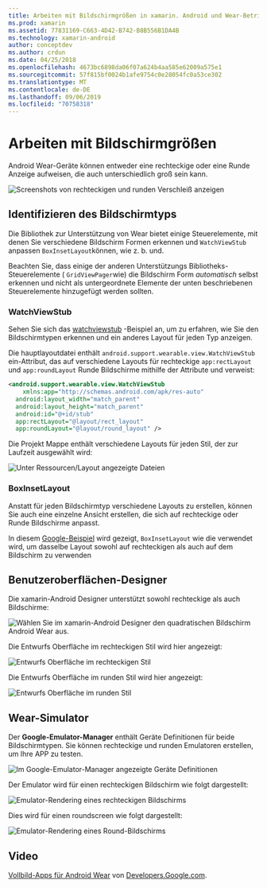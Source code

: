 ```yaml
---
title: Arbeiten mit Bildschirmgrößen in xamarin. Android und Wear-Betriebssystem
ms.prod: xamarin
ms.assetid: 77831169-C663-4D42-B742-B8B556B1DA4B
ms.technology: xamarin-android
author: conceptdev
ms.author: crdun
ms.date: 04/25/2018
ms.openlocfilehash: 4673bc6898da06f07a624b4aa585e62009a575e1
ms.sourcegitcommit: 57f815bf0024b1afe9754c0e28054fc0a53ce302
ms.translationtype: MT
ms.contentlocale: de-DE
ms.lasthandoff: 09/06/2019
ms.locfileid: "70758318"
---
```

# <a name="working-with-screen-sizes"></a>Arbeiten mit Bildschirmgrößen

Android Wear-Geräte können entweder eine rechteckige oder eine Runde Anzeige aufweisen, die auch unterschiedlich groß sein kann.

![Screenshots von rechteckigen und runden Verschleiß anzeigen](screen-sizes-images/moyeu-wear.png)

## <a name="identifying-screen-type"></a>Identifizieren des Bildschirmtyps

Die Bibliothek zur Unterstützung von Wear bietet einige Steuerelemente, mit denen Sie verschiedene Bildschirm Formen erkennen und `WatchViewStub` anpassen `BoxInsetLayout`können, wie z. b. und.

Beachten Sie, dass einige der anderen Unterstützungs Bibliotheks-Steuerelemente ( `GridViewPager`wie) die Bildschirm Form *automatisch* selbst erkennen und nicht als untergeordnete Elemente der unten beschriebenen Steuerelemente hinzugefügt werden sollten.

### <a name="watchviewstub"></a>WatchViewStub

Sehen Sie sich das [watchviewstub](https://docs.microsoft.com/samples/xamarin/monodroid-samples/wear-watchviewstub) -Beispiel an, um zu erfahren, wie Sie den Bildschirmtypen erkennen und ein anderes Layout für jeden Typ anzeigen.

Die hauptlayoutdatei enthält `android.support.wearable.view.WatchViewStub` ein-Attribut, das auf verschiedene Layouts für rechteckige `app:rectLayout` und `app:roundLayout` Runde Bildschirme mithilfe der Attribute und verweist:

```xml
<android.support.wearable.view.WatchViewStub
    xmlns:app="http://schemas.android.com/apk/res-auto"
  android:layout_width="match_parent"
  android:layout_height="match_parent"
  android:id="@+id/stub"
  app:rectLayout="@layout/rect_layout"
  app:roundLayout="@layout/round_layout" />
```

Die Projekt Mappe enthält verschiedene Layouts für jeden Stil, der zur Laufzeit ausgewählt wird:

![Unter Ressourcen/Layout angezeigte Dateien](screen-sizes-images/solution.png)

### <a name="boxinsetlayout"></a>BoxInsetLayout

Anstatt für jeden Bildschirmtyp verschiedene Layouts zu erstellen, können Sie auch eine einzelne Ansicht erstellen, die sich auf rechteckige oder Runde Bildschirme anpasst.

In diesem [Google-Beispiel](https://developer.android.com/training/wearables/ui/layouts.html#same-layout) wird gezeigt, `BoxInsetLayout` wie die verwendet wird, um dasselbe Layout sowohl auf rechteckigen als auch auf dem Bildschirm zu verwenden

## <a name="wear-ui-designer"></a>Benutzeroberflächen-Designer

Die xamarin-Android Designer unterstützt sowohl rechteckige als auch Bildschirme:

![Wählen Sie im xamarin-Android Designer den quadratischen Bildschirm Android Wear aus.](screen-sizes-images/design-screen-type.png)

Die Entwurfs Oberfläche im rechteckigen Stil wird hier angezeigt:

![Entwurfs Oberfläche im rechteckigen Stil](screen-sizes-images/design-rect.png) 

Die Entwurfs Oberfläche im runden Stil wird hier angezeigt:

![Entwurfs Oberfläche im runden Stil](screen-sizes-images/design-round.png)

## <a name="wear-simulator"></a>Wear-Simulator

Der **Google-Emulator-Manager** enthält Geräte Definitionen für beide Bildschirmtypen. Sie können rechteckige und runden Emulatoren erstellen, um Ihre APP zu testen.

![Im Google-Emulator-Manager angezeigte Geräte Definitionen](screen-sizes-images/emulator-devices.png)

Der Emulator wird für einen rechteckigen Bildschirm wie folgt dargestellt:

![Emulator-Rendering eines rechteckigen Bildschirms](screen-sizes-images/recipe-2.png) 

Dies wird für einen roundscreen wie folgt dargestellt:

![Emulator-Rendering eines Round-Bildschirms](screen-sizes-images/recipe-2-round.png)

## <a name="video"></a>Video

[Vollbild-Apps für Android Wear](https://www.youtube.com/watch?v=naf_WbtFAlY) von [Developers.Google.com](https://www.youtube.com/channel/UC_x5XG1OV2P6uZZ5FSM9Ttw).
